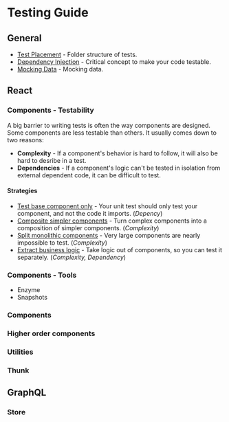 # Testing Guide

## General
* [Test Placement](./General/testPlacement.md) - Folder structure of tests.
* [Dependency Injection](./General/dependencyInjection.md) - Critical concept to make your code testable.
* [Mocking Data](./General/mockingData.md) - Mocking data.

## React

### Components - Testability
A big barrier to writing tests is often the way components are designed. Some components are less testable than others. It usually comes down to two reasons:

* **Complexity** - If a component's behavior is hard to follow, it will also be hard to desribe in a test.
* **Dependencies** - If a component's logic can't be tested in isolation from external dependent code, it can be difficult to test.

#### Strategies
* [Test base component only](./React/baseComponent.md) - Your unit test should only test your component, and not the code it imports. (*Depency*)
* [Composite simpler components](./React/composite.md) - Turn complex components into a composition of simpler components. (*Complexity*)
* [Split monolithic components](./React/noMonolithic.md) - Very large components are nearly impossible to test. (*Complexity*)
* [Extract business logic](./React/extractLogic.md) - Take logic out of components, so you can test it separately. (*Complexity, Dependency*)

### Components - Tools
* Enzyme
* Snapshots

### Components

### Higher order components

### Utilities

### Thunk

## GraphQL

### Store